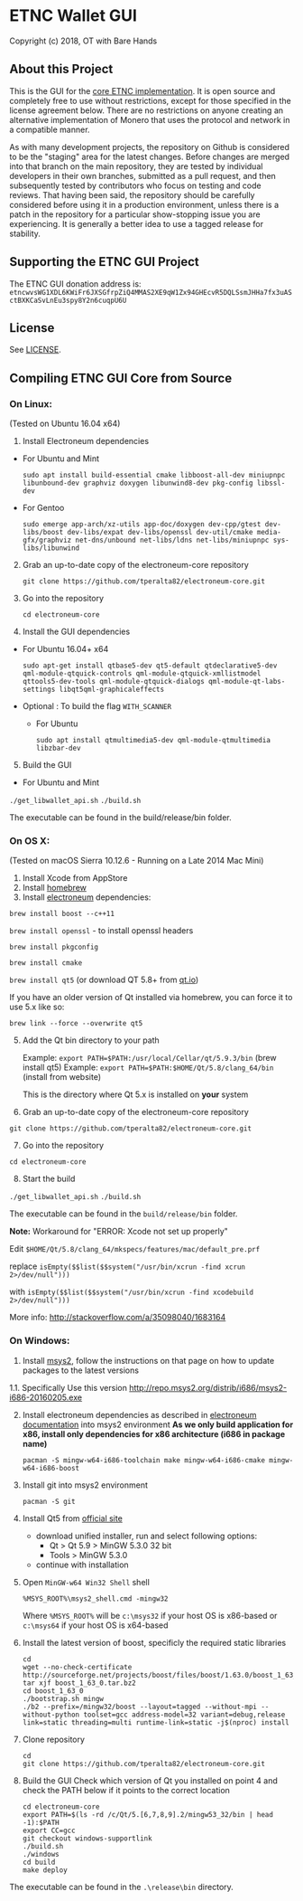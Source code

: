 # ETNC Wallet GUI

Copyright (c) 2018, OT with Bare Hands

## About this Project


This is the GUI for the [core ETNC implementation](https://github.com/electroneumclassic/electroneum-classic). It is open source and completely free to use without restrictions, except for those specified in the license agreement below. There are no restrictions on anyone creating an alternative implementation of Monero that uses the protocol and network in a compatible manner.

As with many development projects, the repository on Github is considered to be the "staging" area for the latest changes. Before changes are merged into that branch on the main repository, they are tested by individual developers in their own branches, submitted as a pull request, and then subsequently tested by contributors who focus on testing and code reviews. That having been said, the repository should be carefully considered before using it in a production environment, unless there is a patch in the repository for a particular show-stopping issue you are experiencing. It is generally a better idea to use a tagged release for stability.


## Supporting the ETNC GUI Project

The ETNC GUI donation address is: `etncwvsWG1XDL6KWiFr6JXSGfrpZiQ4MMAS2XE9qW1Zx94GHEcvR5DQLSsmJHHa7fx3uASctBXKCaSvLnEu3spy8Y2n6cuqpU6U`

## License

See [LICENSE](LICENSE).


## Compiling ETNC GUI Core from Source

### On Linux:

(Tested on Ubuntu 16.04 x64)

1. Install Electroneum dependencies

  - For Ubuntu and Mint

	`sudo apt install build-essential cmake libboost-all-dev miniupnpc libunbound-dev graphviz doxygen libunwind8-dev pkg-config libssl-dev`

  - For Gentoo

	`sudo emerge app-arch/xz-utils app-doc/doxygen dev-cpp/gtest dev-libs/boost dev-libs/expat dev-libs/openssl dev-util/cmake media-gfx/graphviz net-dns/unbound net-libs/ldns net-libs/miniupnpc sys-libs/libunwind`

2. Grab an up-to-date copy of the electroneum-core repository

	`git clone https://github.com/tperalta82/electroneum-core.git`

3. Go into the repository

	`cd electroneum-core`

4. Install the GUI dependencies

  - For Ubuntu 16.04+ x64

    `sudo apt-get install qtbase5-dev qt5-default qtdeclarative5-dev qml-module-qtquick-controls qml-module-qtquick-xmllistmodel qttools5-dev-tools qml-module-qtquick-dialogs qml-module-qt-labs-settings libqt5qml-graphicaleffects`

  - Optional : To build the flag `WITH_SCANNER`

    - For Ubuntu

      `sudo apt install qtmultimedia5-dev qml-module-qtmultimedia libzbar-dev`

5. Build the GUI

  - For Ubuntu and Mint
  
  `./get_libwallet_api.sh`
	`./build.sh`


The executable can be found in the build/release/bin folder.

### On OS X:

(Tested on macOS Sierra 10.12.6 - Running on a Late 2014 Mac Mini)

1. Install Xcode from AppStore
2. Install [homebrew](http://brew.sh/)
3. Install [electroneum](https://github.com/electroneum/electroneum) dependencies:

  `brew install boost --c++11`

  `brew install openssl` - to install openssl headers

  `brew install pkgconfig`

  `brew install cmake`

  `brew install qt5`  (or download QT 5.8+ from [qt.io](https://www.qt.io/download-open-source/))

  If you have an older version of Qt installed via homebrew, you can force it to use 5.x like so:
  
  `brew link --force --overwrite qt5`

5. Add the Qt bin directory to your path

    Example: `export PATH=$PATH:/usr/local/Cellar/qt/5.9.3/bin` (brew install qt5)
    Example: `export PATH=$PATH:$HOME/Qt/5.8/clang_64/bin` (install from website)

    This is the directory where Qt 5.x is installed on **your** system

6. Grab an up-to-date copy of the electroneum-core repository

  `git clone https://github.com/tperalta82/electroneum-core.git`

7. Go into the repository

  `cd electroneum-core`

8. Start the build

  `./get_libwallet_api.sh`
  `./build.sh`

The executable can be found in the `build/release/bin` folder.

**Note:** Workaround for "ERROR: Xcode not set up properly"

Edit `$HOME/Qt/5.8/clang_64/mkspecs/features/mac/default_pre.prf`

replace
`isEmpty($$list($$system("/usr/bin/xcrun -find xcrun 2>/dev/null")))`

with
`isEmpty($$list($$system("/usr/bin/xcrun -find xcodebuild 2>/dev/null")))`

More info: http://stackoverflow.com/a/35098040/1683164


### On Windows:

1. Install [msys2](http://msys2.github.io/), follow the instructions on that page on how to update packages to the latest versions

1.1. Specifically Use this version http://repo.msys2.org/distrib/i686/msys2-i686-20160205.exe

2. Install electroneum dependencies as described in [electroneum documentation](https://github.com/electroneum/electroneum) into msys2 environment
   **As we only build application for x86, install only dependencies for x86 architecture (i686 in package name)**
   ```
   pacman -S mingw-w64-i686-toolchain make mingw-w64-i686-cmake mingw-w64-i686-boost

   ```

3. Install git into msys2 environment

    ```
    pacman -S git
    ```

4. Install Qt5 from [official site](https://www.qt.io/download-open-source/)
   - download unified installer, run and select following options:
       - Qt > Qt 5.9 > MinGW 5.3.0 32 bit
       - Tools > MinGW 5.3.0
   - continue with installation

5. Open ```MinGW-w64 Win32 Shell``` shell 

   ```%MSYS_ROOT%\msys2_shell.cmd -mingw32```

   Where ```%MSYS_ROOT%``` will be ```c:\msys32``` if your host OS is x86-based or ```c:\msys64``` if your host OS
   is x64-based

6. Install the latest version of boost, specificly the required static libraries
    ```
    cd
    wget --no-check-certificate http://sourceforge.net/projects/boost/files/boost/1.63.0/boost_1_63_0.tar.bz2
    tar xjf boost_1_63_0.tar.bz2
    cd boost_1_63_0
    ./bootstrap.sh mingw
    ./b2 --prefix=/mingw32/boost --layout=tagged --without-mpi --without-python toolset=gcc address-model=32 variant=debug,release link=static threading=multi runtime-link=static -j$(nproc) install
    ```

7. Clone repository
    ```
    cd
    git clone https://github.com/tperalta82/electroneum-core.git
    ```

8. Build the GUI
  Check which version of Qt you installed on point 4 and check the PATH below if it points to the correct location
    ```
    cd electroneum-core
    export PATH=$(ls -rd /c/Qt/5.[6,7,8,9].2/mingw53_32/bin | head -1):$PATH
    export CC=gcc
    git checkout windows-supportlink
    ./build.sh
    ./windows
    cd build
    make deploy
    ```

The executable can be found in the ```.\release\bin``` directory.
